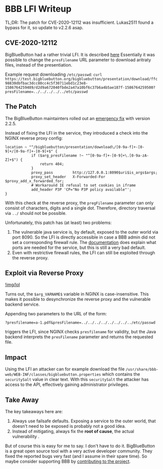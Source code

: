 # BBB LFI Writeup
TL;DR: The patch for CVE-2020-12112 was insufficient. Lukas2511 found a bypass for it, so update to v2.2.6 asap.

## CVE-2020-12112
BigBlueButton had a rather trivial LFI. It is described [here](https://github.com/tchenu/CVE-2020-12112)
Essentially it was possible to change the `presFilename` URL parameter to download aritraty files, instead of the presentiation.

Example request downloading `/etc/passwd`:
`curl https://test.bigbluebutton.org/bigbluebutton/presentation/download/ffc98830dbfbac3dcc80cc4c5f30711ebd1c23e8-1586764259489/d2d9a672040fbde2a47a10bf6c37b6a4b5ae187f-1586764259500?presFilename=../../../../../etc/passwd`

## The Patch
The BigBlueButton maintainters rolled out an [emergency fix](https://github.com/bigbluebutton/bigbluebutton/commit/5ebdf5ca7718fc8bb3c08867edd150278e6a724c#diff-c7d77969a4547b5349e55c5466948a27R45) with version 2.2.5.

Instead of fixing the LFI in the service, they introduced a check into the NGINX reverse proxy config:

```
location ~ "^/bigbluebutton/presentation/download\/[0-9a-f]+-[0-9]+/[0-9a-f]+-[0-9]+$" {
			if ($arg_presFilename !~ "^[0-9a-f]+-[0-9]+\.[0-9a-zA-Z]+$") {
				return 404;
			}
			proxy_pass         http://127.0.0.1:8090$uri$is_args$args;
			proxy_set_header   X-Forwarded-For   $proxy_add_x_forwarded_for;
			# Workaround IE refusal to set cookies in iframe
			add_header P3P 'CP="No P3P policy available"';
}
```

With this check at the reverse proxy, the `pregFilename` parameter can only consist of characters, digits and a single dot. Therefore, directory traversal via `../` should not be possible.

Unfortunately, this patch has (at least) two problems:

1. The vulnerable java service is, by default, exposed to the outer world via port 8090. So the LFI is directly accessible in case a BBB admin did not set a corresponding firewall rule. The [documentation](https://docs.bigbluebutton.org/2.2/configure-firewall.html#configure-your-firewall) does explain what ports are needed  for the service, but this is still a very bad default.
2. Even with restrictive firewall rules, the LFI can still be exploited through the reverse proxy.

## Exploit via Reverse Proxy
[!img/lol](http://lol.de)

Turns out, the `$arg_VARNAME$` variable in NGINX is case-insensitive. 
This makes it possible to desynchronize the reverse proxy and the vulnerable backend service.

Appending two parameters to the URL of the form:

`?presfilename=a-1.pdf&presFilename=../../../../../../../../etc/passwd`

triggers the LFI, since NGINX checks `presfilename` for validity, but the Java backend interprets the `presFilename` parameter and returns the requested file.

## Impact
Using the LFI an attacker can for example download the file `/usr/share/bbb-web/WEB-INF/classes/bigbluebutton.properties` which contains the `securitySalt` value in clear text. With this `securitySalt` the attacker has access to the API, effectively gaining administrator privileges.

## Take Away
The key takeaways here are:

1. Always use failsafe defaults. Exposing a service to the outer world, that doesn't need to be exposed is probably not a good idea.
2. Instead of mitigating, always fix the **root of cause**, the actual vulnerability .

But of course this is easy for me to say. I don't have to do it. BigBlueButton is a great open source tool with a very active developer community. They fixed the reported bugs very fast (and I assume in their spare time). So maybe consider supporting BBB by [contributing to the project](http://docs.bigbluebutton.org/support/faq.html#how-can-i-contribute).

